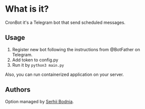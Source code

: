 # What is it? 

CronBot it's a Telegram bot that send scheduled messages.


## Usage

1. Register new bot following the instructions from @BotFather on Telegram.
2. Add token to config.py
3. Run it by ```python3 main.py```

Also, you can run containerized application on your server.

## Authors

Option managed by [Serhii Bodnia](https://github.com/sbodnia).